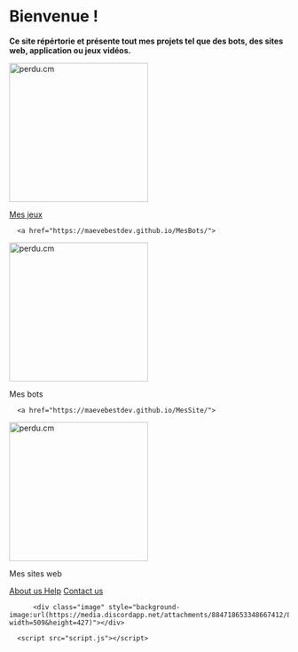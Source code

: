 <html lang="fr">
    <head> 
        <link rel="stylesheet" type="text/css" href="style.css">
        <meta name="google-site-verification" content="kLK5fynJLaBXuMMI0qK5ex5cUOE6Eu-CKT7gdPe3nns" />
        <link rel="stylesheet" type="text/css" href="css/main.css">
    <link rel="icon" type="image/png" sizes="16x16" href="https://lh3.googleusercontent.com/proxy/p2Py6H9WxxxjuUxtelVodHTs1c8b_lOJ1pIQTIq07s4lLAzo-icJBoFF_-yLO6e4_p5UbG4k4KHaaU0I1VbId5CsayqisW6ftjvaI42sMk0EYi5p4SQ">
    </head>
  <body>
    <h1>Bienvenue !</h1>
    <p><strong>Ce site répértorie et présente tout mes projets tel que des bots, des sites web, application ou jeux vidéos.</strong></p>
    <p></p>
<form>

</form>
 
<p></p>

<a href="https://maevebestdev.github.io/MesJeux/">
<img class="displayed" src="https://media.discordapp.net/attachments/884718653348667412/884808976217292850/image_warhammer__mes_jeux__site_web2.jpg?width=783&height=427" alt="perdu.cm" title="Mes jeux" style="width: 250px;" /> 
    <p>Mes jeux</p>
</a>

      <a href="https://maevebestdev.github.io/MesBots/">
<img class="displayed" src="https://media.discordapp.net/attachments/884718653348667412/884723079580897340/toppng.com-discordbot-bot-discord-402x290.png" alt="perdu.cm" title="Mes bots" style="width: 250px;" /> 
          <p>Mes bots</p>
          
      <a href="https://maevebestdev.github.io/MesSite/">
<img class="displayed" src="https://media.discordapp.net/attachments/884718653348667412/884808994261192714/image_site_mes_site_1.png?width=759&height=427" alt="perdu.cm" title="Mes bots" style="width: 250px;" /> 
          <p>Mes sites web</p>
</a>
      <p></p>
    <a href="https://maevebestdev.github.io/About_Us/">About us       </a>
          <a>      </a>
    <a href="https://maevebestdev.github.io/Help/">Help</a>
          <a>      </a>
    <a href="https://maevebestdev.github.io/Contact_Us/">Contact us</a>
      <p></p>
          
          <div class="image" style="background-image:url(https://media.discordapp.net/attachments/884718653348667412/885540768163442688/totalement_2.png?width=509&height=427)"></div>
    
      <script src="script.js"></script>
<script src="script.js"></script>
<p></p>
</a>
</body>
</html>
